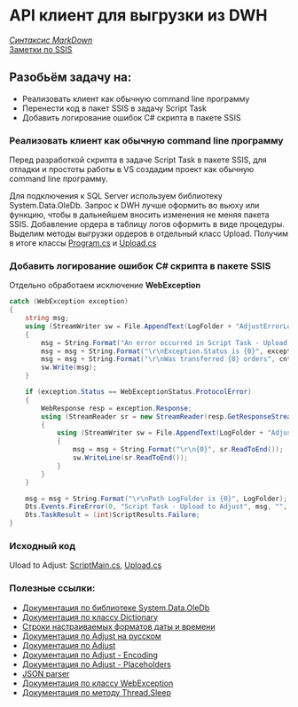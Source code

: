 # API клиент для выгрузки из DWH  
*[Синтаксис MarkDown](https://www.markdownguide.org/basic-syntax/)*  
[Заметки по SSIS](../SSIS_note.md)   

## Разобьём задачу на: 

- Реализовать клиент как обычную command line программу
- Перенести код в пакет SSIS в задачу Script Task
- Добавить логирование ошибок C# скрипта в пакете SSIS

### Реализовать клиент как обычную command line программу  

Перед разработкой скрипта в задаче Script Task в пакете SSIS, для отладки и простоты работы в VS создадим проект как обычную command line программу.  

Для подключения к SQL Server используем библиотеку System.Data.OleDb. Запрос к DWH лучше оформить во вьюху или функцию, чтобы в дальнейшем вносить изменения не меняя пакета SSIS.  Добавление ордера в таблицу логов оформить в виде процедуры. Выделим методы выгрузки ордеров в отдельный класс Upload. Получим в итоге классы [Program.cs](./UploadToAdjust/ConsoleApp/Program.cs.md) и [Upload.cs](./UploadToAdjust/ConsoleApp/Upload.cs.md)  

### Добавить логирование ошибок C# скрипта в пакете SSIS  

Отдельно обработаем исключение **WebException**

```c#
catch (WebException exception)
{
    string msg;
    using (StreamWriter sw = File.AppendText(LogFolder + "AdjustErrorLog_" + datetime + ".log"))
    {
        msg = String.Format("An error occurred in Script Task - Upload to Adjust: {0}", exception.Message.ToString());
        msg = msg + String.Format("\r\nException.Status is {0}", exception.Status.ToString());
        msg = msg + String.Format("\r\nWas transferred {0} orders", cnt.ToString());
        sw.Write(msg);
    }

    if (exception.Status == WebExceptionStatus.ProtocolError)
    {
        WebResponse resp = exception.Response;
        using (StreamReader sr = new StreamReader(resp.GetResponseStream()))
        {
            using (StreamWriter sw = File.AppendText(LogFolder + "AdjustErrorLog_" + datetime + ".log"))
            {
                msg = msg + String.Format("\r\n{0}", sr.ReadToEnd());
                sw.WriteLine(sr.ReadToEnd());
            }
        }
    }

    msg = msg + String.Format("\r\nPath LogFolder is {0}", LogFolder);
    Dts.Events.FireError(0, "Script Task - Upload to Adjust", msg, "", 0);
    Dts.TaskResult = (int)ScriptResults.Failure;
}
```

### Исходный код

Uload to Adjust: [ScriptMain.cs](./UploadToAdjust/SSIS/ScriptMain.cs.md), [Upload.cs](./UploadToAdjust/SSIS/Upload.cs.md)  

### Полезные ссылки:  

- [Документация по библиотеке System.Data.OleDb](https://docs.microsoft.com/ru-ru/dotnet/api/system.data.oledb?view=netframework-4.6)  
- [Документация по классу Dictionary](https://docs.microsoft.com/ru-ru/dotnet/api/system.collections.generic.dictionary-2?view=netframework-4.5)  
- [Строки настраиваемых форматов даты и времени](https://docs.microsoft.com/ru-ru/dotnet/standard/base-types/custom-date-and-time-format-strings)  
- [Документация по Adjust на русском](https://docs.adjust.com/ru/)  
- [Документация по Adjust](https://help.adjust.com/en/article/server-to-server-events)  
- [Документация по Adjust - Encoding](https://help.adjust.com/en/article/encoding)  
- [Документация по Adjust - Placeholders](https://partners.adjust.com/placeholders/)  
- [JSON parser](https://jsonformatter.org/json-parser)  
- [Документация по классу WebException](https://docs.microsoft.com/ru-ru/dotnet/api/system.net.webexception?view=netframework-4.5)  
- [Документация по методу Thread.Sleep](https://docs.microsoft.com/ru-ru/dotnet/api/system.threading.thread.sleep?view=netframework-4.5)  
